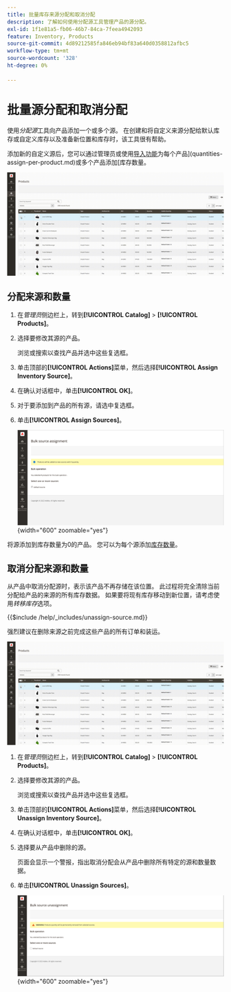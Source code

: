 ```yaml
---
title: 批量库存来源分配和取消分配
description: 了解如何使用分配源工具管理产品的源分配。
exl-id: 1f1e81a5-fb06-46b7-84ca-7feea4942093
feature: Inventory, Products
source-git-commit: 4d89212585fa846eb94bf83a640d0358812afbc5
workflow-type: tm+mt
source-wordcount: '328'
ht-degree: 0%

---
```


# 批量源分配和取消分配

使用&#x200B;_分配源_&#x200B;工具向产品添加一个或多个源。 在创建和将自定义来源分配给默认库存或自定义库存以及准备新位置和库存时，该工具很有帮助。

添加新的自定义源后，您可以通过管理员或使用[导入功能](inventory-import-export.md)为每个产品](quantities-assign-per-product.md)或多个产品添加[库存数量。

![为所选产品添加库存源](assets/inventory-bulk-assign-sources.gif)

## 分配来源和数量

1. 在&#x200B;_管理员_&#x200B;侧边栏上，转到&#x200B;**[!UICONTROL Catalog]** > **[!UICONTROL Products]**。

1. 选择要修改其源的产品。

   浏览或搜索以查找产品并选中这些复选框。

1. 单击顶部的&#x200B;**[!UICONTROL Actions]**&#x200B;菜单，然后选择&#x200B;**[!UICONTROL Assign Inventory Source]**。

1. 在确认对话框中，单击&#x200B;**[!UICONTROL OK]**。

1. 对于要添加到产品的所有源，请选中复选框。

1. 单击&#x200B;**[!UICONTROL Assign Sources]**。

   ![选择产品以添加源](assets/inventory-bulk-assign-sources-summary.png){width="600" zoomable="yes"}

将源添加到库存数量为0的产品。 您可以为每个源添加[库存数量](quantities-assign-per-product.md)。

## 取消分配来源和数量

从产品中取消分配源时，表示该产品不再存储在该位置。 此过程将完全清除当前分配给产品的来源的所有库存数据。 如果要将现有库存移动到新位置，请考虑使用&#x200B;_转移库存_&#x200B;选项。

{{$include /help/_includes/unassign-source.md}}

强烈建议在删除来源之前完成这些产品的所有订单和装运。

![取消分配所选产品的源](assets/inventory-bulk-unassign-sources.gif)

1. 在&#x200B;_管理员_&#x200B;侧边栏上，转到&#x200B;**[!UICONTROL Catalog]** > **[!UICONTROL Products]**。

1. 选择要修改其源的产品。

   浏览或搜索以查找产品并选中这些复选框。

1. 单击顶部的&#x200B;**[!UICONTROL Actions]**&#x200B;菜单，然后选择&#x200B;**[!UICONTROL Unassign Inventory Source]**。

1. 在确认对话框中，单击&#x200B;**[!UICONTROL OK]**。

1. 选择要从产品中删除的源。

   页面会显示一个警报，指出取消分配会从产品中删除所有特定的源和数量数据。

1. 单击&#x200B;**[!UICONTROL Unassign Sources]**。

   ![从所选产品中删除源](assets/inventory-bulk-unassign-sources-summary.png){width="600" zoomable="yes"}
